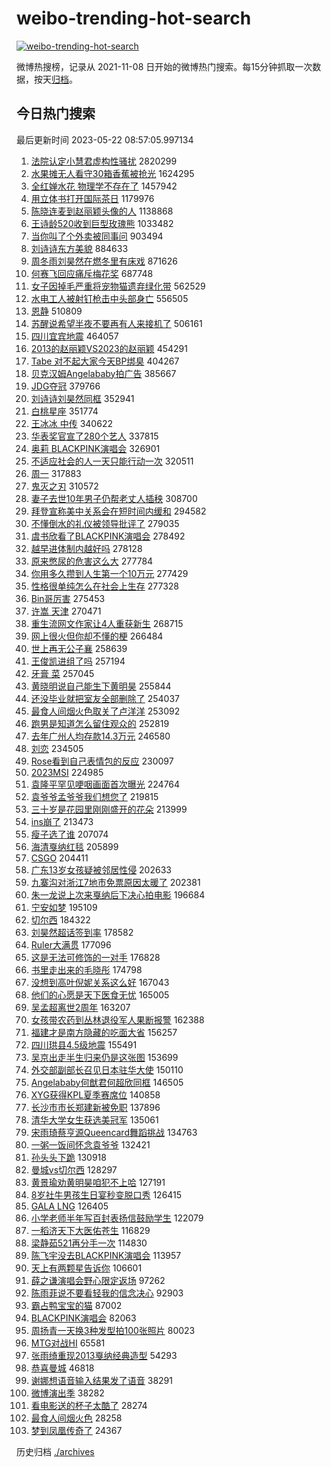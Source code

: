 # weibo-trending-hot-search

[![weibo-trending-hot-search](https://github.com/ameizi/weibo-trending-hot-search/actions/workflows/ci.yml/badge.svg)](https://github.com/ameizi/weibo-trending-hot-search/actions/workflows/ci.yml)

微博热搜榜，记录从 2021-11-08 日开始的微博热门搜索。每15分钟抓取一次数据，按天[归档](./archives)。

## 今日热门搜索

<!-- BEGIN --> 
最后更新时间 2023-05-22 08:57:05.997134 
1. [法院认定小慧君虚构性骚扰](https://s.weibo.com/weibo?q=%23%E6%B3%95%E9%99%A2%E8%AE%A4%E5%AE%9A%E5%B0%8F%E6%85%A7%E5%90%9B%E8%99%9A%E6%9E%84%E6%80%A7%E9%AA%9A%E6%89%B0%23&t=31&band_rank=1&Refer=top) 2820299
1. [水果摊无人看守30箱香蕉被抢光](https://s.weibo.com/weibo?q=%23%E6%B0%B4%E6%9E%9C%E6%91%8A%E6%97%A0%E4%BA%BA%E7%9C%8B%E5%AE%8830%E7%AE%B1%E9%A6%99%E8%95%89%E8%A2%AB%E6%8A%A2%E5%85%89%23&t=31&band_rank=8&Refer=top) 1624295
1. [全红婵水花 物理学不存在了](https://s.weibo.com/weibo?q=%E5%85%A8%E7%BA%A2%E5%A9%B5%E6%B0%B4%E8%8A%B1%20%E7%89%A9%E7%90%86%E5%AD%A6%E4%B8%8D%E5%AD%98%E5%9C%A8%E4%BA%86&t=31&band_rank=1&Refer=top) 1457942
1. [用立体书打开国际茶日](https://s.weibo.com/weibo?q=%23%E7%94%A8%E7%AB%8B%E4%BD%93%E4%B9%A6%E6%89%93%E5%BC%80%E5%9B%BD%E9%99%85%E8%8C%B6%E6%97%A5%23&t=31&band_rank=3&Refer=top) 1179976
1. [陈晓连麦到赵丽颖头像的人](https://s.weibo.com/weibo?q=%23%E9%99%88%E6%99%93%E8%BF%9E%E9%BA%A6%E5%88%B0%E8%B5%B5%E4%B8%BD%E9%A2%96%E5%A4%B4%E5%83%8F%E7%9A%84%E4%BA%BA%23&t=31&band_rank=2&Refer=top) 1138868
1. [王诗龄520收到巨型玫瑰熊](https://s.weibo.com/weibo?q=%23%E7%8E%8B%E8%AF%97%E9%BE%84520%E6%94%B6%E5%88%B0%E5%B7%A8%E5%9E%8B%E7%8E%AB%E7%91%B0%E7%86%8A%23&t=31&band_rank=4&Refer=top) 1033482
1. [当你叫了个外卖被同事问](https://s.weibo.com/weibo?q=%E5%BD%93%E4%BD%A0%E5%8F%AB%E4%BA%86%E4%B8%AA%E5%A4%96%E5%8D%96%E8%A2%AB%E5%90%8C%E4%BA%8B%E9%97%AE&t=31&band_rank=37&Refer=top) 903494
1. [刘诗诗东方美貌](https://s.weibo.com/weibo?q=%23%E5%88%98%E8%AF%97%E8%AF%97%E4%B8%9C%E6%96%B9%E7%BE%8E%E8%B2%8C%23&t=31&band_rank=14&Refer=top) 884633
1. [周冬雨刘昊然在燃冬里有床戏](https://s.weibo.com/weibo?q=%23%E5%91%A8%E5%86%AC%E9%9B%A8%E5%88%98%E6%98%8A%E7%84%B6%E5%9C%A8%E7%87%83%E5%86%AC%E9%87%8C%E6%9C%89%E5%BA%8A%E6%88%8F%23&t=31&band_rank=5&Refer=top) 871626
1. [何赛飞回应痛斥梅花奖](https://s.weibo.com/weibo?q=%23%E4%BD%95%E8%B5%9B%E9%A3%9E%E5%9B%9E%E5%BA%94%E7%97%9B%E6%96%A5%E6%A2%85%E8%8A%B1%E5%A5%96%23&t=31&band_rank=6&Refer=top) 687748
1. [女子因掉毛严重将宠物猫遗弃绿化带](https://s.weibo.com/weibo?q=%23%E5%A5%B3%E5%AD%90%E5%9B%A0%E6%8E%89%E6%AF%9B%E4%B8%A5%E9%87%8D%E5%B0%86%E5%AE%A0%E7%89%A9%E7%8C%AB%E9%81%97%E5%BC%83%E7%BB%BF%E5%8C%96%E5%B8%A6%23&t=31&band_rank=7&Refer=top) 562529
1. [水电工人被射钉枪击中头部身亡](https://s.weibo.com/weibo?q=%23%E6%B0%B4%E7%94%B5%E5%B7%A5%E4%BA%BA%E8%A2%AB%E5%B0%84%E9%92%89%E6%9E%AA%E5%87%BB%E4%B8%AD%E5%A4%B4%E9%83%A8%E8%BA%AB%E4%BA%A1%23&t=31&band_rank=9&Refer=top) 556505
1. [恩静](https://s.weibo.com/weibo?q=%E6%81%A9%E9%9D%99&t=31&band_rank=11&Refer=top) 510809
1. [苏醒说希望半夜不要再有人来接机了](https://s.weibo.com/weibo?q=%23%E8%8B%8F%E9%86%92%E8%AF%B4%E5%B8%8C%E6%9C%9B%E5%8D%8A%E5%A4%9C%E4%B8%8D%E8%A6%81%E5%86%8D%E6%9C%89%E4%BA%BA%E6%9D%A5%E6%8E%A5%E6%9C%BA%E4%BA%86%23&t=31&band_rank=12&Refer=top) 506161
1. [四川宜宾地震](https://s.weibo.com/weibo?q=%23%E5%9B%9B%E5%B7%9D%E5%AE%9C%E5%AE%BE%E5%9C%B0%E9%9C%87%23&t=31&band_rank=31&Refer=top) 464057
1. [2013的赵丽颖VS2023的赵丽颖](https://s.weibo.com/weibo?q=%232013%E7%9A%84%E8%B5%B5%E4%B8%BD%E9%A2%96VS2023%E7%9A%84%E8%B5%B5%E4%B8%BD%E9%A2%96%23&t=31&band_rank=13&Refer=top) 454291
1. [Tabe 对不起大家今天BP绑臭](https://s.weibo.com/weibo?q=Tabe%20%E5%AF%B9%E4%B8%8D%E8%B5%B7%E5%A4%A7%E5%AE%B6%E4%BB%8A%E5%A4%A9BP%E7%BB%91%E8%87%AD&t=31&band_rank=44&Refer=top) 404267
1. [贝克汉姆Angelababy拍广告](https://s.weibo.com/weibo?q=%23%E8%B4%9D%E5%85%8B%E6%B1%89%E5%A7%86Angelababy%E6%8B%8D%E5%B9%BF%E5%91%8A%23&t=31&band_rank=10&Refer=top) 385667
1. [JDG夺冠](https://s.weibo.com/weibo?q=%23JDG%E5%A4%BA%E5%86%A0%23&t=31&band_rank=11&Refer=top) 379766
1. [刘诗诗刘昊然同框](https://s.weibo.com/weibo?q=%23%E5%88%98%E8%AF%97%E8%AF%97%E5%88%98%E6%98%8A%E7%84%B6%E5%90%8C%E6%A1%86%23&t=31&band_rank=16&Refer=top) 352941
1. [白桃星座](https://s.weibo.com/weibo?q=%E7%99%BD%E6%A1%83%E6%98%9F%E5%BA%A7&t=31&band_rank=12&Refer=top) 351774
1. [王冰冰 中传](https://s.weibo.com/weibo?q=%E7%8E%8B%E5%86%B0%E5%86%B0%20%E4%B8%AD%E4%BC%A0&t=31&band_rank=13&Refer=top) 340622
1. [华表奖官宣了280个艺人](https://s.weibo.com/weibo?q=%23%E5%8D%8E%E8%A1%A8%E5%A5%96%E5%AE%98%E5%AE%A3%E4%BA%86280%E4%B8%AA%E8%89%BA%E4%BA%BA%23&t=31&band_rank=14&Refer=top) 337815
1. [奥莉 BLACKPINK演唱会](https://s.weibo.com/weibo?q=%E5%A5%A5%E8%8E%89%20BLACKPINK%E6%BC%94%E5%94%B1%E4%BC%9A&t=31&band_rank=15&Refer=top) 326901
1. [不适应社会的人一天只能行动一次](https://s.weibo.com/weibo?q=%E4%B8%8D%E9%80%82%E5%BA%94%E7%A4%BE%E4%BC%9A%E7%9A%84%E4%BA%BA%E4%B8%80%E5%A4%A9%E5%8F%AA%E8%83%BD%E8%A1%8C%E5%8A%A8%E4%B8%80%E6%AC%A1&t=31&band_rank=49&Refer=top) 320511
1. [周一](https://s.weibo.com/weibo?q=%E5%91%A8%E4%B8%80&t=31&band_rank=18&Refer=top) 317883
1. [鬼灭之刃](https://s.weibo.com/weibo?q=%E9%AC%BC%E7%81%AD%E4%B9%8B%E5%88%83&t=31&band_rank=20&Refer=top) 310572
1. [妻子去世10年男子仍帮老丈人插秧](https://s.weibo.com/weibo?q=%23%E5%A6%BB%E5%AD%90%E5%8E%BB%E4%B8%9610%E5%B9%B4%E7%94%B7%E5%AD%90%E4%BB%8D%E5%B8%AE%E8%80%81%E4%B8%88%E4%BA%BA%E6%8F%92%E7%A7%A7%23&t=31&band_rank=26&Refer=top) 308700
1. [拜登宣称美中关系会在短时间内缓和](https://s.weibo.com/weibo?q=%23%E6%8B%9C%E7%99%BB%E5%AE%A3%E7%A7%B0%E7%BE%8E%E4%B8%AD%E5%85%B3%E7%B3%BB%E4%BC%9A%E5%9C%A8%E7%9F%AD%E6%97%B6%E9%97%B4%E5%86%85%E7%BC%93%E5%92%8C%23&t=31&band_rank=32&Refer=top) 294582
1. [不懂倒水的礼仪被领导批评了](https://s.weibo.com/weibo?q=%23%E4%B8%8D%E6%87%82%E5%80%92%E6%B0%B4%E7%9A%84%E7%A4%BC%E4%BB%AA%E8%A2%AB%E9%A2%86%E5%AF%BC%E6%89%B9%E8%AF%84%E4%BA%86%23&t=31&band_rank=23&Refer=top) 279035
1. [虞书欣看了BLACKPINK演唱会](https://s.weibo.com/weibo?q=%23%E8%99%9E%E4%B9%A6%E6%AC%A3%E7%9C%8B%E4%BA%86BLACKPINK%E6%BC%94%E5%94%B1%E4%BC%9A%23&t=31&band_rank=37&Refer=top) 278492
1. [越早进体制内越好吗](https://s.weibo.com/weibo?q=%23%E8%B6%8A%E6%97%A9%E8%BF%9B%E4%BD%93%E5%88%B6%E5%86%85%E8%B6%8A%E5%A5%BD%E5%90%97%23&t=31&band_rank=23&Refer=top) 278128
1. [原来憋尿的危害这么大](https://s.weibo.com/weibo?q=%23%E5%8E%9F%E6%9D%A5%E6%86%8B%E5%B0%BF%E7%9A%84%E5%8D%B1%E5%AE%B3%E8%BF%99%E4%B9%88%E5%A4%A7%23&t=31&band_rank=42&Refer=top) 277784
1. [你用多久攒到人生第一个10万元](https://s.weibo.com/weibo?q=%23%E4%BD%A0%E7%94%A8%E5%A4%9A%E4%B9%85%E6%94%92%E5%88%B0%E4%BA%BA%E7%94%9F%E7%AC%AC%E4%B8%80%E4%B8%AA10%E4%B8%87%E5%85%83%23&t=31&band_rank=43&Refer=top) 277429
1. [性格很单纯怎么在社会上生存](https://s.weibo.com/weibo?q=%23%E6%80%A7%E6%A0%BC%E5%BE%88%E5%8D%95%E7%BA%AF%E6%80%8E%E4%B9%88%E5%9C%A8%E7%A4%BE%E4%BC%9A%E4%B8%8A%E7%94%9F%E5%AD%98%23&t=31&band_rank=26&Refer=top) 277328
1. [Bin哥厉害](https://s.weibo.com/weibo?q=Bin%E5%93%A5%E5%8E%89%E5%AE%B3&t=31&band_rank=16&Refer=top) 275453
1. [许嵩 天津](https://s.weibo.com/weibo?q=%E8%AE%B8%E5%B5%A9%20%E5%A4%A9%E6%B4%A5&t=31&band_rank=17&Refer=top) 270471
1. [重生流网文作家让4人重获新生](https://s.weibo.com/weibo?q=%23%E9%87%8D%E7%94%9F%E6%B5%81%E7%BD%91%E6%96%87%E4%BD%9C%E5%AE%B6%E8%AE%A94%E4%BA%BA%E9%87%8D%E8%8E%B7%E6%96%B0%E7%94%9F%23&t=31&band_rank=36&Refer=top) 268715
1. [网上很火但你却不懂的梗](https://s.weibo.com/weibo?q=%23%E7%BD%91%E4%B8%8A%E5%BE%88%E7%81%AB%E4%BD%86%E4%BD%A0%E5%8D%B4%E4%B8%8D%E6%87%82%E7%9A%84%E6%A2%97%23&t=31&band_rank=18&Refer=top) 266484
1. [世上再无公子襄](https://s.weibo.com/weibo?q=%23%E4%B8%96%E4%B8%8A%E5%86%8D%E6%97%A0%E5%85%AC%E5%AD%90%E8%A5%84%23&t=31&band_rank=19&Refer=top) 258639
1. [王俊凯进组了吗](https://s.weibo.com/weibo?q=%23%E7%8E%8B%E4%BF%8A%E5%87%AF%E8%BF%9B%E7%BB%84%E4%BA%86%E5%90%97%23&t=31&band_rank=28&Refer=top) 257194
1. [牙膏 菜](https://s.weibo.com/weibo?q=%E7%89%99%E8%86%8F%20%E8%8F%9C&t=31&band_rank=21&Refer=top) 257045
1. [黄晓明说自己能生下黄明昊](https://s.weibo.com/weibo?q=%23%E9%BB%84%E6%99%93%E6%98%8E%E8%AF%B4%E8%87%AA%E5%B7%B1%E8%83%BD%E7%94%9F%E4%B8%8B%E9%BB%84%E6%98%8E%E6%98%8A%23&t=31&band_rank=22&Refer=top) 255844
1. [还没毕业就把室友全部删除了](https://s.weibo.com/weibo?q=%23%E8%BF%98%E6%B2%A1%E6%AF%95%E4%B8%9A%E5%B0%B1%E6%8A%8A%E5%AE%A4%E5%8F%8B%E5%85%A8%E9%83%A8%E5%88%A0%E9%99%A4%E4%BA%86%23&t=31&band_rank=23&Refer=top) 254037
1. [最食人间烟火色取关了卢洋洋](https://s.weibo.com/weibo?q=%23%E6%9C%80%E9%A3%9F%E4%BA%BA%E9%97%B4%E7%83%9F%E7%81%AB%E8%89%B2%E5%8F%96%E5%85%B3%E4%BA%86%E5%8D%A2%E6%B4%8B%E6%B4%8B%23&t=31&band_rank=24&Refer=top) 253092
1. [跑男是知道怎么留住观众的](https://s.weibo.com/weibo?q=%23%E8%B7%91%E7%94%B7%E6%98%AF%E7%9F%A5%E9%81%93%E6%80%8E%E4%B9%88%E7%95%99%E4%BD%8F%E8%A7%82%E4%BC%97%E7%9A%84%23&t=31&band_rank=25&Refer=top) 252819
1. [去年广州人均存款14.3万元](https://s.weibo.com/weibo?q=%23%E5%8E%BB%E5%B9%B4%E5%B9%BF%E5%B7%9E%E4%BA%BA%E5%9D%87%E5%AD%98%E6%AC%BE14.3%E4%B8%87%E5%85%83%23&t=31&band_rank=29&Refer=top) 246580
1. [刘恋](https://s.weibo.com/weibo?q=%E5%88%98%E6%81%8B&t=31&band_rank=27&Refer=top) 234505
1. [Rose看到自己表情包的反应](https://s.weibo.com/weibo?q=%23Rose%E7%9C%8B%E5%88%B0%E8%87%AA%E5%B7%B1%E8%A1%A8%E6%83%85%E5%8C%85%E7%9A%84%E5%8F%8D%E5%BA%94%23&t=31&band_rank=28&Refer=top) 230097
1. [2023MSI](https://s.weibo.com/weibo?q=2023MSI&t=31&band_rank=29&Refer=top) 224985
1. [袁隆平罕见哽咽画面首次曝光](https://s.weibo.com/weibo?q=%23%E8%A2%81%E9%9A%86%E5%B9%B3%E7%BD%95%E8%A7%81%E5%93%BD%E5%92%BD%E7%94%BB%E9%9D%A2%E9%A6%96%E6%AC%A1%E6%9B%9D%E5%85%89%23&t=31&band_rank=32&Refer=top) 224764
1. [袁爷爷孟爷爷我们想您了](https://s.weibo.com/weibo?q=%23%E8%A2%81%E7%88%B7%E7%88%B7%E5%AD%9F%E7%88%B7%E7%88%B7%E6%88%91%E4%BB%AC%E6%83%B3%E6%82%A8%E4%BA%86%23&t=31&band_rank=33&Refer=top) 219815
1. [三十岁是花园里刚刚盛开的花朵](https://s.weibo.com/weibo?q=%23%E4%B8%89%E5%8D%81%E5%B2%81%E6%98%AF%E8%8A%B1%E5%9B%AD%E9%87%8C%E5%88%9A%E5%88%9A%E7%9B%9B%E5%BC%80%E7%9A%84%E8%8A%B1%E6%9C%B5%23&t=31&band_rank=30&Refer=top) 213999
1. [ins崩了](https://s.weibo.com/weibo?q=ins%E5%B4%A9%E4%BA%86&t=31&band_rank=27&Refer=top) 213473
1. [瘦子选了谁](https://s.weibo.com/weibo?q=%E7%98%A6%E5%AD%90%E9%80%89%E4%BA%86%E8%B0%81&t=31&band_rank=35&Refer=top) 207074
1. [海清戛纳红毯](https://s.weibo.com/weibo?q=%23%E6%B5%B7%E6%B8%85%E6%88%9B%E7%BA%B3%E7%BA%A2%E6%AF%AF%23&t=31&band_rank=37&Refer=top) 205899
1. [CSGO](https://s.weibo.com/weibo?q=CSGO&t=31&band_rank=38&Refer=top) 204411
1. [广东13岁女孩疑被邻居性侵](https://s.weibo.com/weibo?q=%23%E5%B9%BF%E4%B8%9C13%E5%B2%81%E5%A5%B3%E5%AD%A9%E7%96%91%E8%A2%AB%E9%82%BB%E5%B1%85%E6%80%A7%E4%BE%B5%23&t=31&band_rank=31&Refer=top) 202633
1. [九寨沟对浙江7地市免票原因太暖了](https://s.weibo.com/weibo?q=%23%E4%B9%9D%E5%AF%A8%E6%B2%9F%E5%AF%B9%E6%B5%99%E6%B1%9F7%E5%9C%B0%E5%B8%82%E5%85%8D%E7%A5%A8%E5%8E%9F%E5%9B%A0%E5%A4%AA%E6%9A%96%E4%BA%86%23&t=31&band_rank=32&Refer=top) 202381
1. [朱一龙说上次来戛纳后下决心拍电影](https://s.weibo.com/weibo?q=%23%E6%9C%B1%E4%B8%80%E9%BE%99%E8%AF%B4%E4%B8%8A%E6%AC%A1%E6%9D%A5%E6%88%9B%E7%BA%B3%E5%90%8E%E4%B8%8B%E5%86%B3%E5%BF%83%E6%8B%8D%E7%94%B5%E5%BD%B1%23&t=31&band_rank=43&Refer=top) 196684
1. [宁安如梦](https://s.weibo.com/weibo?q=%E5%AE%81%E5%AE%89%E5%A6%82%E6%A2%A6&t=31&band_rank=37&Refer=top) 195109
1. [切尔西](https://s.weibo.com/weibo?q=%E5%88%87%E5%B0%94%E8%A5%BF&t=31&band_rank=33&Refer=top) 184322
1. [刘昊然超话签到率](https://s.weibo.com/weibo?q=%23%E5%88%98%E6%98%8A%E7%84%B6%E8%B6%85%E8%AF%9D%E7%AD%BE%E5%88%B0%E7%8E%87%23&t=31&band_rank=40&Refer=top) 178582
1. [Ruler大满贯](https://s.weibo.com/weibo?q=%23Ruler%E5%A4%A7%E6%BB%A1%E8%B4%AF%23&t=31&band_rank=34&Refer=top) 177096
1. [这是无法可修饰的一对手](https://s.weibo.com/weibo?q=%23%E8%BF%99%E6%98%AF%E6%97%A0%E6%B3%95%E5%8F%AF%E4%BF%AE%E9%A5%B0%E7%9A%84%E4%B8%80%E5%AF%B9%E6%89%8B%23&t=31&band_rank=41&Refer=top) 176828
1. [书里走出来的毛晓彤](https://s.weibo.com/weibo?q=%23%E4%B9%A6%E9%87%8C%E8%B5%B0%E5%87%BA%E6%9D%A5%E7%9A%84%E6%AF%9B%E6%99%93%E5%BD%A4%23&t=31&band_rank=36&Refer=top) 174798
1. [没想到高叶倪妮关系这么好](https://s.weibo.com/weibo?q=%23%E6%B2%A1%E6%83%B3%E5%88%B0%E9%AB%98%E5%8F%B6%E5%80%AA%E5%A6%AE%E5%85%B3%E7%B3%BB%E8%BF%99%E4%B9%88%E5%A5%BD%23&t=31&band_rank=43&Refer=top) 167043
1. [他们的心愿是天下医食无忧](https://s.weibo.com/weibo?q=%23%E4%BB%96%E4%BB%AC%E7%9A%84%E5%BF%83%E6%84%BF%E6%98%AF%E5%A4%A9%E4%B8%8B%E5%8C%BB%E9%A3%9F%E6%97%A0%E5%BF%A7%23&t=31&band_rank=43&Refer=top) 165005
1. [吴孟超离世2周年](https://s.weibo.com/weibo?q=%23%E5%90%B4%E5%AD%9F%E8%B6%85%E7%A6%BB%E4%B8%962%E5%91%A8%E5%B9%B4%23&t=31&band_rank=44&Refer=top) 163207
1. [女孩带农药到丛林退役军人果断报警](https://s.weibo.com/weibo?q=%23%E5%A5%B3%E5%AD%A9%E5%B8%A6%E5%86%9C%E8%8D%AF%E5%88%B0%E4%B8%9B%E6%9E%97%E9%80%80%E5%BD%B9%E5%86%9B%E4%BA%BA%E6%9E%9C%E6%96%AD%E6%8A%A5%E8%AD%A6%23&t=31&band_rank=47&Refer=top) 162388
1. [福建才是南方隐藏的吃面大省](https://s.weibo.com/weibo?q=%23%E7%A6%8F%E5%BB%BA%E6%89%8D%E6%98%AF%E5%8D%97%E6%96%B9%E9%9A%90%E8%97%8F%E7%9A%84%E5%90%83%E9%9D%A2%E5%A4%A7%E7%9C%81%23&t=31&band_rank=46&Refer=top) 156257
1. [四川珙县4.5级地震](https://s.weibo.com/weibo?q=%23%E5%9B%9B%E5%B7%9D%E7%8F%99%E5%8E%BF4.5%E7%BA%A7%E5%9C%B0%E9%9C%87%23&t=31&band_rank=32&Refer=top) 155491
1. [吴京出走半生归来仍是这张图](https://s.weibo.com/weibo?q=%23%E5%90%B4%E4%BA%AC%E5%87%BA%E8%B5%B0%E5%8D%8A%E7%94%9F%E5%BD%92%E6%9D%A5%E4%BB%8D%E6%98%AF%E8%BF%99%E5%BC%A0%E5%9B%BE%23&t=31&band_rank=49&Refer=top) 153699
1. [外交部副部长召见日本驻华大使](https://s.weibo.com/weibo?q=%23%E5%A4%96%E4%BA%A4%E9%83%A8%E5%89%AF%E9%83%A8%E9%95%BF%E5%8F%AC%E8%A7%81%E6%97%A5%E6%9C%AC%E9%A9%BB%E5%8D%8E%E5%A4%A7%E4%BD%BF%23&t=31&band_rank=39&Refer=top) 150110
1. [Angelababy何猷君何超欣同框](https://s.weibo.com/weibo?q=%23Angelababy%E4%BD%95%E7%8C%B7%E5%90%9B%E4%BD%95%E8%B6%85%E6%AC%A3%E5%90%8C%E6%A1%86%23&t=31&band_rank=37&Refer=top) 146505
1. [XYG获得KPL夏季赛席位](https://s.weibo.com/weibo?q=%23XYG%E8%8E%B7%E5%BE%97KPL%E5%A4%8F%E5%AD%A3%E8%B5%9B%E5%B8%AD%E4%BD%8D%23&t=31&band_rank=39&Refer=top) 140858
1. [长沙市市长郑建新被免职](https://s.weibo.com/weibo?q=%23%E9%95%BF%E6%B2%99%E5%B8%82%E5%B8%82%E9%95%BF%E9%83%91%E5%BB%BA%E6%96%B0%E8%A2%AB%E5%85%8D%E8%81%8C%23&t=31&band_rank=41&Refer=top) 137896
1. [清华大学女生获选美冠军](https://s.weibo.com/weibo?q=%23%E6%B8%85%E5%8D%8E%E5%A4%A7%E5%AD%A6%E5%A5%B3%E7%94%9F%E8%8E%B7%E9%80%89%E7%BE%8E%E5%86%A0%E5%86%9B%23&t=31&band_rank=42&Refer=top) 135061
1. [宋雨琦蔡亨源Queencard舞蹈挑战](https://s.weibo.com/weibo?q=%23%E5%AE%8B%E9%9B%A8%E7%90%A6%E8%94%A1%E4%BA%A8%E6%BA%90Queencard%E8%88%9E%E8%B9%88%E6%8C%91%E6%88%98%23&t=31&band_rank=44&Refer=top) 134763
1. [一粥一饭间怀念袁爷爷](https://s.weibo.com/weibo?q=%23%E4%B8%80%E7%B2%A5%E4%B8%80%E9%A5%AD%E9%97%B4%E6%80%80%E5%BF%B5%E8%A2%81%E7%88%B7%E7%88%B7%23&t=31&band_rank=41&Refer=top) 132421
1. [孙头头下跪](https://s.weibo.com/weibo?q=%23%E5%AD%99%E5%A4%B4%E5%A4%B4%E4%B8%8B%E8%B7%AA%23&t=31&band_rank=22&Refer=top) 130918
1. [曼城vs切尔西](https://s.weibo.com/weibo?q=%23%E6%9B%BC%E5%9F%8Evs%E5%88%87%E5%B0%94%E8%A5%BF%23&t=31&band_rank=48&Refer=top) 128297
1. [黄景瑜劝黄明昊咱犯不上哈](https://s.weibo.com/weibo?q=%23%E9%BB%84%E6%99%AF%E7%91%9C%E5%8A%9D%E9%BB%84%E6%98%8E%E6%98%8A%E5%92%B1%E7%8A%AF%E4%B8%8D%E4%B8%8A%E5%93%88%23&t=31&band_rank=48&Refer=top) 127191
1. [8岁社牛男孩生日宴秒变脱口秀](https://s.weibo.com/weibo?q=%238%E5%B2%81%E7%A4%BE%E7%89%9B%E7%94%B7%E5%AD%A9%E7%94%9F%E6%97%A5%E5%AE%B4%E7%A7%92%E5%8F%98%E8%84%B1%E5%8F%A3%E7%A7%80%23&t=31&band_rank=45&Refer=top) 126415
1. [GALA LNG](https://s.weibo.com/weibo?q=GALA%20LNG&t=31&band_rank=46&Refer=top) 126405
1. [小学老师半年写百封表扬信鼓励学生](https://s.weibo.com/weibo?q=%23%E5%B0%8F%E5%AD%A6%E8%80%81%E5%B8%88%E5%8D%8A%E5%B9%B4%E5%86%99%E7%99%BE%E5%B0%81%E8%A1%A8%E6%89%AC%E4%BF%A1%E9%BC%93%E5%8A%B1%E5%AD%A6%E7%94%9F%23&t=31&band_rank=47&Refer=top) 122079
1. [一稻济天下大医佑苍生](https://s.weibo.com/weibo?q=%23%E4%B8%80%E7%A8%BB%E6%B5%8E%E5%A4%A9%E4%B8%8B%E5%A4%A7%E5%8C%BB%E4%BD%91%E8%8B%8D%E7%94%9F%23&t=31&band_rank=37&Refer=top) 116829
1. [梁静茹521再分手一次](https://s.weibo.com/weibo?q=%23%E6%A2%81%E9%9D%99%E8%8C%B9521%E5%86%8D%E5%88%86%E6%89%8B%E4%B8%80%E6%AC%A1%23&t=31&band_rank=46&Refer=top) 114830
1. [陈飞宇没去BLACKPINK演唱会](https://s.weibo.com/weibo?q=%23%E9%99%88%E9%A3%9E%E5%AE%87%E6%B2%A1%E5%8E%BBBLACKPINK%E6%BC%94%E5%94%B1%E4%BC%9A%23&t=31&band_rank=50&Refer=top) 113957
1. [天上有两颗星告诉你](https://s.weibo.com/weibo?q=%23%E5%A4%A9%E4%B8%8A%E6%9C%89%E4%B8%A4%E9%A2%97%E6%98%9F%E5%91%8A%E8%AF%89%E4%BD%A0%23&t=31&band_rank=43&Refer=top) 106601
1. [薛之谦演唱会野心限定返场](https://s.weibo.com/weibo?q=%23%E8%96%9B%E4%B9%8B%E8%B0%A6%E6%BC%94%E5%94%B1%E4%BC%9A%E9%87%8E%E5%BF%83%E9%99%90%E5%AE%9A%E8%BF%94%E5%9C%BA%23&t=31&band_rank=45&Refer=top) 97262
1. [陈雨菲说不要看轻我的信念决心](https://s.weibo.com/weibo?q=%23%E9%99%88%E9%9B%A8%E8%8F%B2%E8%AF%B4%E4%B8%8D%E8%A6%81%E7%9C%8B%E8%BD%BB%E6%88%91%E7%9A%84%E4%BF%A1%E5%BF%B5%E5%86%B3%E5%BF%83%23&t=31&band_rank=37&Refer=top) 92903
1. [霸占鸭宝宝的猫](https://s.weibo.com/weibo?q=%E9%9C%B8%E5%8D%A0%E9%B8%AD%E5%AE%9D%E5%AE%9D%E7%9A%84%E7%8C%AB&t=31&band_rank=48&Refer=top) 87002
1. [BLACKPINK演唱会](https://s.weibo.com/weibo?q=BLACKPINK%E6%BC%94%E5%94%B1%E4%BC%9A&t=31&band_rank=48&Refer=top) 82063
1. [周扬青一天换3种发型拍100张照片](https://s.weibo.com/weibo?q=%23%E5%91%A8%E6%89%AC%E9%9D%92%E4%B8%80%E5%A4%A9%E6%8D%A23%E7%A7%8D%E5%8F%91%E5%9E%8B%E6%8B%8D100%E5%BC%A0%E7%85%A7%E7%89%87%23&t=31&band_rank=35&Refer=top) 80023
1. [MTG对战HI](https://s.weibo.com/weibo?q=%23MTG%E5%AF%B9%E6%88%98HI%23&t=31&band_rank=29&Refer=top) 65581
1. [张雨绮重现2013戛纳经典造型](https://s.weibo.com/weibo?q=%23%E5%BC%A0%E9%9B%A8%E7%BB%AE%E9%87%8D%E7%8E%B02013%E6%88%9B%E7%BA%B3%E7%BB%8F%E5%85%B8%E9%80%A0%E5%9E%8B%23&t=31&band_rank=49&Refer=top) 54293
1. [恭喜曼城](https://s.weibo.com/weibo?q=%23%E6%81%AD%E5%96%9C%E6%9B%BC%E5%9F%8E%23&t=31&band_rank=50&Refer=top) 46818
1. [谢娜想语音输入结果发了语音](https://s.weibo.com/weibo?q=%23%E8%B0%A2%E5%A8%9C%E6%83%B3%E8%AF%AD%E9%9F%B3%E8%BE%93%E5%85%A5%E7%BB%93%E6%9E%9C%E5%8F%91%E4%BA%86%E8%AF%AD%E9%9F%B3%23&t=31&band_rank=50&Refer=top) 38291
1. [微博演出季](https://s.weibo.com/weibo?q=%E5%BE%AE%E5%8D%9A%E6%BC%94%E5%87%BA%E5%AD%A3&t=31&band_rank=50&Refer=top) 38282
1. [看电影送的杯子太酷了](https://s.weibo.com/weibo?q=%23%E7%9C%8B%E7%94%B5%E5%BD%B1%E9%80%81%E7%9A%84%E6%9D%AF%E5%AD%90%E5%A4%AA%E9%85%B7%E4%BA%86%23&t=31&band_rank=48&Refer=top) 28274
1. [最食人间烟火色](https://s.weibo.com/weibo?q=%E6%9C%80%E9%A3%9F%E4%BA%BA%E9%97%B4%E7%83%9F%E7%81%AB%E8%89%B2&t=31&band_rank=50&Refer=top) 28258
1. [梦到凤凰传奇了](https://s.weibo.com/weibo?q=%23%E6%A2%A6%E5%88%B0%E5%87%A4%E5%87%B0%E4%BC%A0%E5%A5%87%E4%BA%86%23&t=31&band_rank=50&Refer=top) 24367
<!-- END -->

历史归档 [./archives](./archives)

